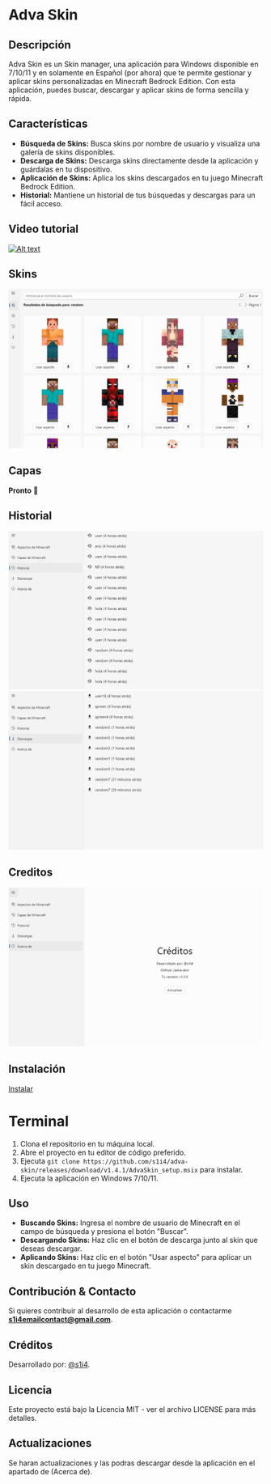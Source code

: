 
# Adva Skin

## Descripción

Adva Skin es un Skin manager, una aplicación para Windows disponible en 7/10/11 y en solamente en Español (por ahora)
que te permite gestionar y aplicar skins personalizadas en Minecraft Bedrock Edition. Con esta aplicación, puedes buscar, descargar y aplicar skins de forma sencilla y rápida.

## Características

-   **Búsqueda de Skins:** Busca skins por nombre de usuario y visualiza una galería de skins disponibles.
-   **Descarga de Skins:** Descarga skins directamente desde la aplicación y guárdalas en tu dispositivo.
-   **Aplicación de Skins:** Aplica los skins descargados en tu juego Minecraft Bedrock Edition.
-   **Historial:** Mantiene un historial de tus búsquedas y descargas para un fácil acceso.

## Video tutorial
[![Alt text](https://img.youtube.com/vi/SP0BVJaP5-U/0.jpg)](https://www.youtube.com/watch?v=SP0BVJaP5-U)

## Skins
![Capture 1](https://github.com/s1i4/adva-skin/blob/main/Application%20screenshots/Capture.png)

## Capas
**Pronto** 👀

## Historial
![Capture 2](https://github.com/s1i4/adva-skin/blob/main/Application%20screenshots/Capture2.png)
![Capture 3](https://github.com/s1i4/adva-skin/blob/main/Application%20screenshots/Capture3.png)

## Creditos
![Capture 4](https://github.com/s1i4/adva-skin/blob/main/Application%20screenshots/Capture4.png)

## Instalación 

[Instalar](https://github.com/s1i4/adva-skin/releases/download/v1.4.1/AdvaSkin_setup.msix)
# Terminal
1.  Clona el repositorio en tu máquina local.
2.  Abre el proyecto en tu editor de código preferido.
3.  Ejecuta `git clone https://github.com/s1i4/adva-skin/releases/download/v1.4.1/AdvaSkin_setup.msix` para instalar.
4.  Ejecuta la aplicación en Windows 7/10/11.

## Uso

-   **Buscando Skins:** Ingresa el nombre de usuario de Minecraft en el campo de búsqueda y presiona el botón "Buscar".
-   **Descargando Skins:** Haz clic en el botón de descarga junto al skin que deseas descargar.
-   **Aplicando Skins:** Haz clic en el botón "Usar aspecto" para aplicar un skin descargado en tu juego Minecraft.

## Contribución & Contacto

Si quieres contribuir al desarrollo de esta aplicación o contactarme
**s1i4emailcontact@gmail.com**.

## Créditos

Desarrollado por: [@s1i4](https://github.com/s1i4).

## Licencia

Este proyecto está bajo la Licencia MIT - ver el archivo LICENSE para más detalles.

## Actualizaciones

Se haran actualizaciones y las podras descargar desde la aplicación en el apartado de (Acerca de).
